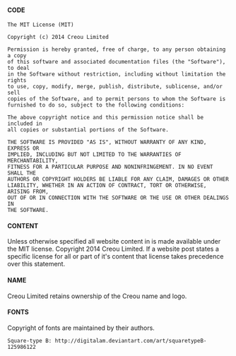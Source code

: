 #### CODE ####

    The MIT License (MIT)

    Copyright (c) 2014 Creou Limited

    Permission is hereby granted, free of charge, to any person obtaining a copy
    of this software and associated documentation files (the "Software"), to deal
    in the Software without restriction, including without limitation the rights
    to use, copy, modify, merge, publish, distribute, sublicense, and/or sell
    copies of the Software, and to permit persons to whom the Software is
    furnished to do so, subject to the following conditions:

    The above copyright notice and this permission notice shall be included in
    all copies or substantial portions of the Software.

    THE SOFTWARE IS PROVIDED "AS IS", WITHOUT WARRANTY OF ANY KIND, EXPRESS OR
    IMPLIED, INCLUDING BUT NOT LIMITED TO THE WARRANTIES OF MERCHANTABILITY,
    FITNESS FOR A PARTICULAR PURPOSE AND NONINFRINGEMENT. IN NO EVENT SHALL THE
    AUTHORS OR COPYRIGHT HOLDERS BE LIABLE FOR ANY CLAIM, DAMAGES OR OTHER
    LIABILITY, WHETHER IN AN ACTION OF CONTRACT, TORT OR OTHERWISE, ARISING FROM,
    OUT OF OR IN CONNECTION WITH THE SOFTWARE OR THE USE OR OTHER DEALINGS IN
    THE SOFTWARE.

#### CONTENT ####

Unless otherwise specified all website content in is made available under the MIT license. Copyright 2014 Creou Limited. If a website post states a specific license for all or part of it's content that license takes precedence over this statement.

#### NAME ####

Creou Limited retains ownership of the Creou name and logo. 

#### FONTS ####

Copyright of fonts are maintained by their authors.

	Square-type B: http://digitalam.deviantart.com/art/squaretypeB-125986122

